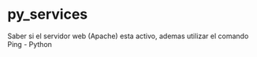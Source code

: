 py_services
===========

Saber si el servidor web (Apache) esta activo, ademas utilizar el comando Ping - Python